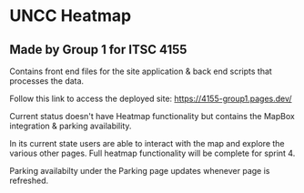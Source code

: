 # UNCC Heatmap
## Made by Group 1 for ITSC 4155
Contains front end files for the site application & back end scripts that processes the data. 

Follow this link to access the deployed site: https://4155-group1.pages.dev/

Current status doesn't have Heatmap functionality but contains the MapBox integration & parking availability. 

In its current state users are able to interact with the map and explore the various other pages. Full heatmap functionality will be complete for sprint 4. 

Parking availabilty under the Parking page updates whenever page is refreshed. 
